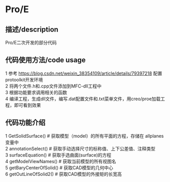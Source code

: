 # Pro/E

## 描述/description  
Pro/E二次开发的部分代码


## 代码使用方法/code usage  

1 参考 https://blog.csdn.net/weixin_38354109/article/details/79397218 配置protoolkit开发环境  
2 将两个文件.h和.cpp文件添加到MFC-dll工程中  
3 根据功能要求调用相关的函数  
4 编译工程，生成dll文件，编写.dat配置文件和.txt菜单文件，用creo/proe加载工程，即可看到效果  


## 代码功能介绍
1 GetSolidSurface()  # 获取模型（model）的所有平面的方程，存储在 allplanes变量中  
2 annotationSelect() # 获取手动选择尺寸的标称值、上下公差值、注释类型  
3 surfaceEquation()  # 获取手选曲面(surface)的方程  
4 getModelViewNames() # 获取当前模型的所有视图名  
5 getBaryCenterOfSolid() # 获取CAD模型的几何中心  
6 getOutLineOfSolid2()   # 获取CAD模型的外接矩的长宽高  


